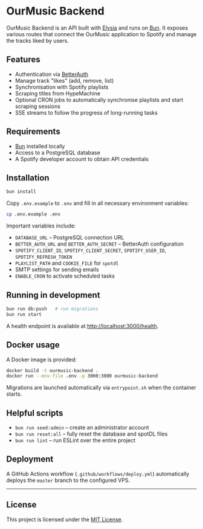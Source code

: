 # OurMusic Backend

OurMusic Backend is an API built with [Elysia](https://elysiajs.com/) and runs on [Bun](https://bun.sh/). It exposes various routes that connect the OurMusic application to Spotify and manage the tracks liked by users.

## Features

- Authentication via [BetterAuth](https://www.npmjs.com/package/better-auth)
- Manage track "likes" (add, remove, list)
- Synchronisation with Spotify playlists
- Scraping titles from HypeMachine
- Optional CRON jobs to automatically synchronise playlists and start scraping sessions
- SSE streams to follow the progress of long-running tasks

## Requirements

- [Bun](https://bun.sh/) installed locally
- Access to a PostgreSQL database
- A Spotify developer account to obtain API credentials

## Installation

```bash
bun install
```

Copy `.env.example` to `.env` and fill in all necessary environment variables:

```bash
cp .env.example .env
```

Important variables include:

- `DATABASE_URL` – PostgreSQL connection URL
- `BETTER_AUTH_URL` and `BETTER_AUTH_SECRET` – BetterAuth configuration
- `SPOTIFY_CLIENT_ID`, `SPOTIFY_CLIENT_SECRET`, `SPOTIFY_USER_ID`, `SPOTIFY_REFRESH_TOKEN`
- `PLAYLIST_PATH` and `COOKIE_FILE` for `spotdl`
- SMTP settings for sending emails
- `ENABLE_CRON` to activate scheduled tasks

## Running in development

```bash
bun run db:push   # run migrations
bun run start
```

A health endpoint is available at [http://localhost:3000/health](http://localhost:3000/health).

## Docker usage

A Docker image is provided:

```bash
docker build -t ourmusic-backend .
docker run --env-file .env -p 3000:3000 ourmusic-backend
```

Migrations are launched automatically via `entrypoint.sh` when the container starts.

## Helpful scripts

- `bun run seed:admin` – create an administrator account
- `bun run reset:all` – fully reset the database and spotDL files
- `bun run lint` – run ESLint over the entire project

## Deployment

A GitHub Actions workflow (`.github/workflows/deploy.yml`) automatically deploys the `master` branch to the configured VPS.

---

## License

This project is licensed under the [MIT License](LICENSE).
